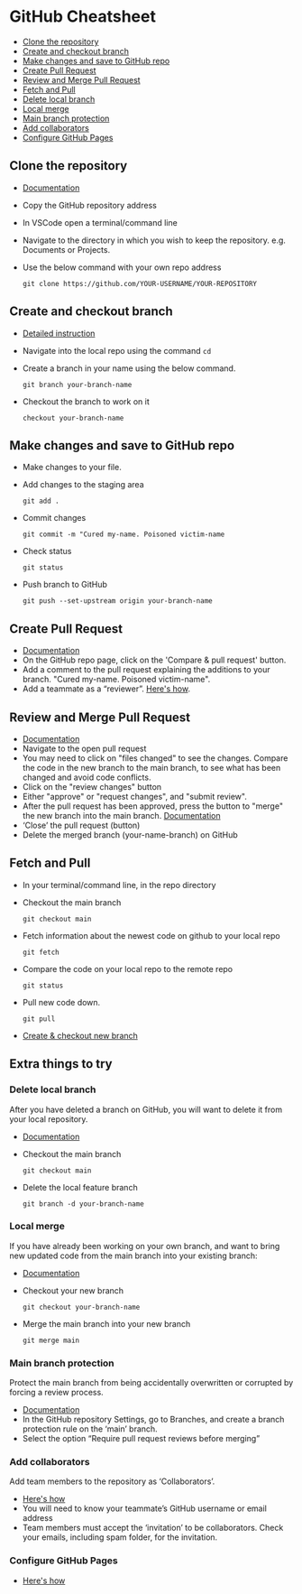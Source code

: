 # GitHub Cheatsheet
- [Clone the repository](#clone-the-repository)
- [Create and checkout branch](#create-and-checkout-branch)
- [Make changes and save to GitHub repo](#make-changes-and-save-to-github-repo)
- [Create Pull Request](#create-pull-request)
- [Review and Merge Pull Request](#review-and-merge-pull-request)
- [Fetch and Pull](#fetch-and-pull)
- [Delete local branch](#delete-local-branch)
- [Local merge](#local-merge)
- [Main branch protection](#main-branch-protection)
- [Add collaborators](#add-collaborators)
- [Configure GitHub Pages](#configure-github-pages)

## Clone the repository 
- [Documentation](https://docs.github.com/en/github/creating-cloning-and-archiving-repositories/cloning-a-repository-from-github/cloning-a-repository)
- Copy the GitHub repository address
- In VSCode open a terminal/command line
- Navigate to the directory in which you wish to keep the repository. e.g. Documents or Projects.
- Use the below command with your own repo address

    `git clone https://github.com/YOUR-USERNAME/YOUR-REPOSITORY`

## Create and checkout branch 
- [Detailed instruction](https://www.atlassian.com/git/tutorials/using-branches)
- Navigate into the local repo using the command  `cd` 
- Create a branch in your name using the below command.

    `git branch your-branch-name`

- Checkout the branch to work on it 

    `checkout your-branch-name`

## Make changes and save to GitHub repo
- Make changes to your file.
- Add changes to the staging area

    `git add .`

- Commit changes

    `git commit -m "Cured my-name. Poisoned victim-name`
- Check status

    `git status`
- Push branch to GitHub 

    `git push --set-upstream origin your-branch-name`

## Create Pull Request
- [Documentation](https://docs.github.com/en/github/collaborating-with-pull-requests/proposing-changes-to-your-work-with-pull-requests/creating-a-pull-request)
- On the GitHub repo page, click on the 'Compare & pull request' button.
- Add a comment to the pull request explaining the additions to your branch. "Cured my-name. Poisoned victim-name". 
- Add a teammate as a “reviewer”. [Here's how](https://docs.github.com/en/github/collaborating-with-pull-requests/proposing-changes-to-your-work-with-pull-requests/requesting-a-pull-request-review).

## Review and Merge Pull Request
- [Documentation](https://docs.github.com/en/github/collaborating-with-pull-requests/reviewing-changes-in-pull-requests/reviewing-proposed-changes-in-a-pull-request)
- Navigate to the open pull request
- You may need to click on "files changed" to see the changes. Compare the code in the new branch to the main branch, to see what has been changed and avoid code conflicts.
- Click on the "review changes" button
- Either "approve" or "request changes", and "submit review".
- After the pull request has been approved, press the button to "merge" the new branch into the main branch. [Documentation](https://docs.github.com/en/github/collaborating-with-pull-requests/incorporating-changes-from-a-pull-request/merging-a-pull-request)
- ‘Close’ the pull request (button)
- Delete the merged branch (your-name-branch) on GitHub

## Fetch and Pull
- In your terminal/command line, in the repo directory
- Checkout the main branch  

    `git checkout main`
- Fetch information about the newest code on github to your local repo

    `git fetch`
- Compare the code on your local repo to the remote repo

    `git status`
- Pull new code down.

    `git pull`
- [Create & checkout new branch](#create-and-checkout-branch)

## Extra things to try

### Delete local branch
After you have deleted a branch on GitHub, you will want to delete it from your local repository.
- [Documentation](https://www.freecodecamp.org/news/how-to-delete-a-git-branch-both-locally-and-remotely/)
- Checkout the main branch

    `git checkout main`

- Delete the local feature branch

    `git branch -d your-branch-name`

### Local merge
If you have already been working on your own branch, and want to bring new updated code from the main branch into your existing branch:
- [Documentation](https://www.atlassian.com/git/tutorials/using-branches/git-merge)

- Checkout your new branch

    `git checkout your-branch-name`
- Merge the main branch into your new branch 

    `git merge main`  

### Main branch protection 
Protect the main branch from being accidentally overwritten or corrupted by forcing a review process. 
- [Documentation](https://docs.github.com/en/github/administering-a-repository/defining-the-mergeability-of-pull-requests/managing-a-branch-protection-rule#creating-a-branch-protection-rule)
- In the GitHub repository Settings, go to Branches, and create a branch protection rule on the ‘main’ branch.
- Select the option “Require pull request reviews before merging”

### Add collaborators
Add team members to the repository as ‘Collaborators’. 
- [Here's how](https://docs.github.com/en/account-and-profile/setting-up-and-managing-your-github-user-account/managing-access-to-your-personal-repositories/inviting-collaborators-to-a-personal-repository)
- You will need to know your teammate’s GitHub username or email address
- Team members must accept the ‘invitation’ to be collaborators. Check your emails, including spam folder, for the invitation. 

### Configure GitHub Pages
- [Here's how](https://docs.github.com/en/pages/getting-started-with-github-pages/configuring-a-publishing-source-for-your-github-pages-site)

